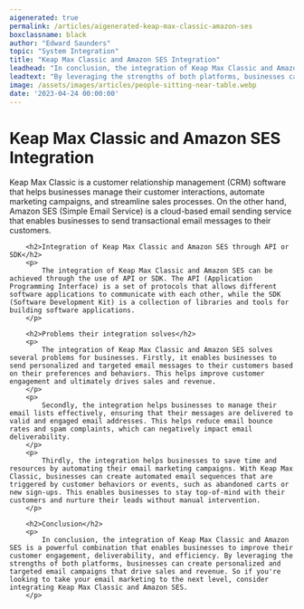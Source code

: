 ```yaml
---
aigenerated: true
permalink: /articles/aigenerated-keap-max-classic-amazon-ses
boxclassname: black
author: "Edward Saunders"
topic: "System Integration"
title: "Keap Max Classic and Amazon SES Integration"
leadhead: "In conclusion, the integration of Keap Max Classic and Amazon SES is a powerful combination that enables businesses to improve their customer engagement, deliverability, and efficiency"
leadtext: "By leveraging the strengths of both platforms, businesses can create personalized and targeted email campaigns that drive sales and revenue. So if you're looking to take your email marketing to the next level, consider integrating Keap Max Classic and Amazon SES."
image: /assets/images/articles/people-sitting-near-table.webp
date: '2023-04-24 00:00:00'
---
```

<div class="arttext">        <h1>Keap Max Classic and Amazon SES Integration</h1>
        <p>
            Keap Max Classic is a customer relationship management (CRM) software that helps businesses manage their customer interactions, automate marketing campaigns, and streamline sales processes. On the other hand, Amazon SES (Simple Email Service) is a cloud-based email sending service that enables businesses to send transactional email messages to their customers.
        </p>

        <h2>Integration of Keap Max Classic and Amazon SES through API or SDK</h2>
        <p>
            The integration of Keap Max Classic and Amazon SES can be achieved through the use of API or SDK. The API (Application Programming Interface) is a set of protocols that allows different software applications to communicate with each other, while the SDK (Software Development Kit) is a collection of libraries and tools for building software applications.
        </p>

        <h2>Problems their integration solves</h2>
        <p>
            The integration of Keap Max Classic and Amazon SES solves several problems for businesses. Firstly, it enables businesses to send personalized and targeted email messages to their customers based on their preferences and behaviors. This helps improve customer engagement and ultimately drives sales and revenue.
        </p>
        <p>
            Secondly, the integration helps businesses to manage their email lists effectively, ensuring that their messages are delivered to valid and engaged email addresses. This helps reduce email bounce rates and spam complaints, which can negatively impact email deliverability.
        </p>
        <p>
            Thirdly, the integration helps businesses to save time and resources by automating their email marketing campaigns. With Keap Max Classic, businesses can create automated email sequences that are triggered by customer behaviors or events, such as abandoned carts or new sign-ups. This enables businesses to stay top-of-mind with their customers and nurture their leads without manual intervention.
        </p>

        <h2>Conclusion</h2>
        <p>
            In conclusion, the integration of Keap Max Classic and Amazon SES is a powerful combination that enables businesses to improve their customer engagement, deliverability, and efficiency. By leveraging the strengths of both platforms, businesses can create personalized and targeted email campaigns that drive sales and revenue. So if you're looking to take your email marketing to the next level, consider integrating Keap Max Classic and Amazon SES. 
        </p>
</div>